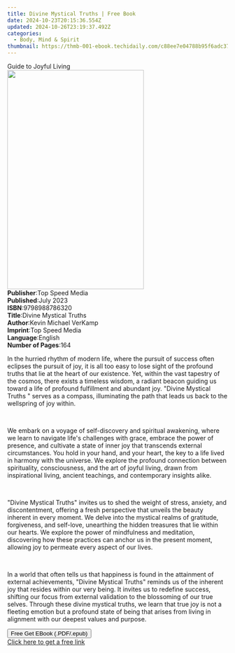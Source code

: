 ```yaml
---
title: Divine Mystical Truths | Free Book
date: 2024-10-23T20:15:36.554Z
updated: 2024-10-26T23:19:37.492Z
categories:
  - Body, Mind & Spirit
thumbnail: https://thmb-001-ebook.techidaily.com/c88ee7e04788b95f6adc37c7ef9db857f440e86e21142f3c8f0093c76c60fd3e.jpg
---
```

<main id="book-container">
  <div class="flex flex-col">
    <div class="book-brief flex-1 py-6 px-4 sm:p-6 md:py-10 md:px-8">
      <!-- brief-->
      <div class="book-brief-main">Guide to Joyful Living</div>
    </div>
    <div
      class="book-meta-info flex-1 grid gap-4 col-start-1 col-end-3 row-start-1 sm:mb-6 sm:grid-cols-4 lg:gap-6 lg:col-start-2 lg:row-end-6 lg:row-span-6 lg:mb-0"
    >
      <div
        class="book-meta-info-left place-content-center mt-4 p-4 text-sm leading-6 col-start-2 col-span-2 dark:text-slate-400"
      >
        <img
          class="w-full h-500 object-cover rounded-lg sm:h-255 sm:col-span-2 lg:col-span-full"
          src="https://img-001-ebook.techidaily.com/64c15542c7be4d76c02159968d4d8fd379183ab56338c46dc5add734ab5afe3c.jpg"
          alt=""
          width="312"
          height="500"
        />
      </div>
      <div
        class="book-meta-info-right mt-2 col-start-1 row-start-2 col-span-3 self-center"
      >
        <!-- meta data  -->
        <div class="flex flex-col px-4 md:px-8">
          <div class="flex-1">
            <strong>Publisher</strong>:<span class="px-2">Top Speed Media</span>
          </div>
          <div class="flex-1">
            <strong>Published</strong>:<span class="px-2">July 2023</span>
          </div>
          <div class="flex-1">
            <strong>ISBN</strong>:<span class="px-2">9798988786320</span>
          </div>
          <div class="flex-1">
            <strong>Title</strong>:<span class="px-2"
              >Divine Mystical Truths</span
            >
          </div>
          <div class="flex-1">
            <strong>Author</strong>:<span class="px-2"
              >Kevin Michael VerKamp</span
            >
          </div>
          <div class="flex-1">
            <strong>Imprint</strong>:<span class="px-2">Top Speed Media</span>
          </div>
          <div class="flex-1">
            <strong>Language</strong>:<span class="px-2">English</span>
          </div>
          <div class="flex-1">
            <strong>Number of Pages</strong>:<span class="px-2">164</span>
          </div>
        </div>
      </div>
    </div>
    <div class="book-description flex-1 py-6 px-4 sm:p-6 md:py-10 md:px-8">
      <div class="book-description-main">
        <div accordion-content="" id="description">
          <p>
            In the hurried rhythm of modern life, where the pursuit of success
            often eclipses the pursuit of joy, it is all too easy to lose sight
            of the profound truths that lie at the heart of our existence. Yet,
            within the vast tapestry of the cosmos, there exists a timeless
            wisdom, a radiant beacon guiding us toward a life of profound
            fulfillment and abundant joy. "Divine Mystical Truths " serves as a
            compass, illuminating the path that leads us back to the wellspring
            of joy within.
          </p>
          <p><br /></p>
          <p>
            We embark on a voyage of self-discovery and spiritual awakening,
            where we learn to navigate life's challenges with grace, embrace the
            power of presence, and cultivate a state of inner joy that
            transcends external circumstances. You hold in your hand, and your
            heart, the key to a life lived in harmony with the universe. We
            explore the profound connection between spirituality, consciousness,
            and the art of joyful living, drawn from inspirational living,
            ancient teachings, and contemporary insights alike.
          </p>
          <p><br /></p>
          <p>
            "Divine Mystical Truths" invites us to shed the weight of stress,
            anxiety, and discontentment, offering a fresh perspective that
            unveils the beauty inherent in every moment. We delve into the
            mystical realms of gratitude, forgiveness, and self-love, unearthing
            the hidden treasures that lie within our hearts. We explore the
            power of mindfulness and meditation, discovering how these practices
            can anchor us in the present moment, allowing joy to permeate every
            aspect of our lives.
          </p>
          <p><br /></p>
          <p>
            In a world that often tells us that happiness is found in the
            attainment of external achievements, "Divine Mystical Truths"
            reminds us of the inherent joy that resides within our very being.
            It invites us to redefine success, shifting our focus from external
            validation to the blossoming of our true selves. Through these
            divine mystical truths, we learn that true joy is not a fleeting
            emotion but a profound state of being that arises from living in
            alignment with our deepest values and purpose.
          </p>
        </div>
        <div class="accordion-fader"></div>
      </div>
    </div>
    <div class="book-excerpts flex-1 py-6 px-4 sm:p-6 md:py-10 md:px-8"></div>
    <div
      class="book-about-author flex-1 py-6 px-4 sm:p-6 md:py-10 md:px-8"
    ></div>
    <div class="book-free-get flex-1 py-6 px-4 sm:p-6 md:py-10 md:px-8">
      <button
        id="btn-free-get"
        class="bg-blue-500 hover:bg-blue-700 text-white font-bold py-2 px-4 rounded"
      >
        Free Get EBook (.PDF/.epub)
      </button>
      <div id="countdown-display" class="px-2 text-lg mt-2"></div>
      <a
        id="free-link"
        class="hidden bg-blue-500 hover:bg-blue-700 text-white font-bold py-2 px-4 rounded"
        href="https://www.ebooks.com/en-us/book/210974395/divine-mystical-truths/kevin-michael-verkamp/"
        target="_blank"
        >Click here to get a free link</a
      >
    </div>
    <script>
      let countdownTime = 0;
      let countdownInterval = null;
      document
        .getElementById('btn-free-get')
        .addEventListener('click', startCountdown);
      function startCountdown() {
        countdownTime = new Date().getTime() + 60000 * 3;
        countdownInterval = setInterval(updateCountdown, 1000);
        document.getElementById('btn-free-get').disabled = true;
        document
          .getElementById('btn-free-get')
          .classList.add('bg-gray-500', 'cursor-not-allowed');
      }
      function updateCountdown() {
        let currentTime = new Date().getTime();
        let timeLeft = countdownTime - currentTime;
        let secondsLeft = Math.floor(timeLeft / 1000);
        document.getElementById('countdown-display').innerHTML =
          `Remaining time: ${secondsLeft} seconds.`;
        if (secondsLeft <= 0) {
          clearInterval(countdownInterval);
          document.getElementById('btn-free-get').classList.add('hidden');
          document.getElementById('free-link').classList.remove('hidden');
          document.getElementById('countdown-display').innerHTML = '';
        }
      }
    </script>
  </div>
</main>

<ins class="adsbygoogle"
      style="display:block"
      data-ad-client="ca-pub-7571918770474297"
      data-ad-slot="8358498916"
      data-ad-format="auto"
      data-full-width-responsive="true"></ins>
    